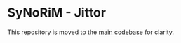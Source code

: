 # SyNoRiM - Jittor

This repository is moved to the [main codebase](https://github.com/huangjh-pub/synorim) for clarity.
